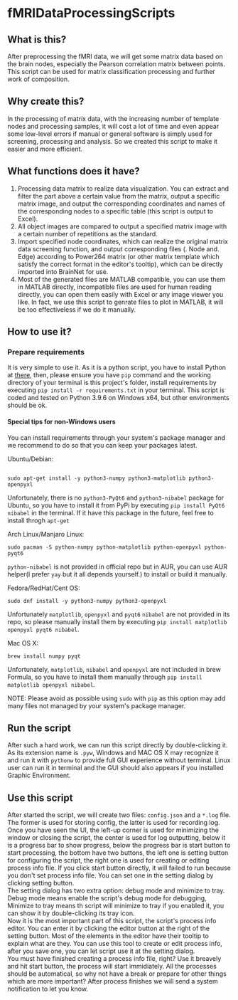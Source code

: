 # fMRIDataProcessingScripts

## What is this?

After preprocessing the fMRI data, we will get some matrix data based on the brain nodes, especially the Pearson correlation matrix between points. This script can be used for matrix classification processing and further work of composition.

## Why create this?

In the processing of matrix data, with the increasing number of template nodes and processing samples, it will cost a lot of time and even appear some low-level errors if manual or general software is simply used for screening, processing and analysis. So we created this script to make it easier and more efficient.

## What functions does it have?

1. Processing data matrix to realize data visualization. You can extract and filter the part above a certain value from the matrix, output a specific matrix image, and output the corresponding coordinates and names of the corresponding nodes to a specific table (this script is output to Excel).
2. All object images are compared to output a specified matrix image with a certain number of repetitions as the standard.
3. Import specified node coordinates, which can realize the original matrix data screening function, and output corresponding files (. Node and. Edge) according to Power264 matrix (or other matrix template which satisfy the correct format in the editor's tooltip), which can be directly imported into BrainNet for use.
4. Most of the generated files are MATLAB compatible, you can use them in MATLAB directly, incompatible files are used for human reading directly, you can open them easily with Excel or any image viewer you like. In fact, we use this script to genrate files to plot in MATLAB, it will be too effectiveless if we do it manually.

## How to use it?

### Prepare requirements

It is very simple to use it. As it is a python script, you have to install Python at [there](https://python.org), then, please ensure you have `pip` command and the working directory of your terminal is this project's folder, install requirements by executing `pip install -r requirements.txt` in your terminal. This script is coded and tested on Python 3.9.6 on Windows x64, but other environments should be ok.

#### Special tips for non-Windows users

You can install requirements through your system's package manager and we recommend to do so that you can keep your packages latest.

Ubuntu/Debian:

```shell

sudo apt-get install -y python3-numpy python3-matplotlib python3-openpyxl 

```

Unfortunately, there is no `python3-PyQt6` and `python3-nibabel` package for Ubuntu, so you have to install it from PyPi by executing `pip install PyQt6 nibabel` in the terminal. If it have this package in the future, feel free to install throgh `apt-get`

Arch Linux/Manjaro Linux:

```shell
sudo pacman -S python-numpy python-matplotlib python-openpyxl python-pyqt6 
```

`python-nibabel` is not provided in official repo but in AUR, you can use AUR helper(I prefer `yay` but it all depends yourself.) to install or build it manually.  

Fedora/RedHat/Cent OS:

```shell
sudo dnf install -y python3-numpy python3-openpyxl
```

Unfortunately `matplotlib`, `openpyxl` and `pyqt6` `nibabel` are not provided in its repo, so please manually install them by executing `pip install matplotlib openpyxl pyqt6 nibabel`.

Mac OS X:

```shell
brew install numpy pyqt
```

Unfortunately, `matplotlib`, `nibabel` and `openpyxl` are not included in brew Formula, so you have to install them manually through `pip install matplotlib openpyxl nibabel`.

NOTE: Please avoid as possible using `sudo` with `pip` as this option may add many files not managed by your system's package manager.

## Run the script

After such a hard work, we can run this script directly by double-clicking it. As its extension name is `.pyw`, Windows and MAC OS X may recognize it and run it with `pythonw` to provide full GUI experience without terminal. Linux user can run it in terminal and the GUI should also appears if you installed Graphic Environment.

## Use this script

After started the script, we will create two files: `config.json` and a `*.log` file. The former is used for storing config, the latter is used for recording log.  
Once you have seen the UI, the left-up corner is used for minimizing the window or closing the script, the center is used for log outputting, below it is a progress bar to show progress, below the progress bar is start button to start processing, the bottom have two buttons, the left one is setting button for configuring the script, the right one is used for creating or editing process info file. If you click start button directly, it will failed to run because you don't set process info file. You can set one in the setting dialog by clicking setting button.  
The setting dialog has two extra option: debug mode and minimize to tray. Debug mode means enable the script's debug mode for debugging, Minimize to tray means th script will minimize to tray if you enabled it, you can show it by double-clicking its tray icon.  
Now it is the most important part of this script, the script's process info editor. You can enter it by clicking the editor button at the right of the setting button. Most of the elements in the editor have their tooltip to explain what are they. You can use this tool to create or edit process info, after you save one, you can let script use it at the setting dialog.  
You must have finished creating a process info file, right? Use it breavely and hit start button, the process will start immidiately. All the processes should be automatical, so why not have a break or prepare for other things which are more important? After process finishes we will send a system notification to let you know.

